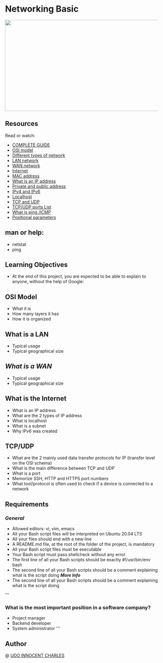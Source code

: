 # Networking Basic
<img src="https://encrypted-tbn0.gstatic.com/images?q=tbn:ANd9GcRwX6CmKlU9BIXMdvs_7fqysQlS4rwCrLgnkA&usqp=CAU" width="1500" height="300">

## Resources
Read or watch:
+ [COMPLETE GUIDE](https://yourdevopsmentor.com/blog/networking-for-devops-a-complete-guide/)
+ [OSI model](https://en.wikipedia.org/wiki/OSI_model)
+ [Different types of network](https://www.lifewire.com/lans-wans-and-other-area-networks-817376)
+ [LAN network](https://en.wikipedia.org/wiki/Local_area_network)
+ [WAN network](https://en.wikipedia.org/wiki/Wide_area_network)
+ [Internet](https://en.wikipedia.org/wiki/Internet)
+ [MAC address](https://whatismyipaddress.com/mac-address)
+ [What is an IP address](https://www.bleepingcomputer.com/tutorials/ip-addresses-explained/)
+ [Private and public address](https://www.iplocation.net/public-vs-private-ip-address)
+ [IPv4 and IPv6](https://www.webopedia.com/insights/ipv6-ipv4-difference/)
+ [Localhost](https://en.wikipedia.org/wiki/Localhost)
+ [TCP and UDP](https://www.howtogeek.com/190014/htg-explains-what-is-the-difference-between-tcp-and-udp/)
+ [TCP/UDP ports List](https://en.wikipedia.org/wiki/List_of_TCP_and_UDP_port_numbers)
+ [What is ping /ICMP](https://en.wikipedia.org/wiki/Ping_%28networking_utility%29)
+ [Positional parameters](https://wiki.bash-hackers.org/scripting/posparams)

## man or help:

+ netstat
+ ping

## Learning Objectives
+ At the end of this project, you are expected to be able to explain to anyone, without the help of Google:

## OSI Model
+ What it is
+ How many layers it has
+ How it is organized

## What is a LAN
+ Typical usage
+ Typical geographical size

## ___What is a WAN___
+ Typical usage
+ Typical geographical size

## What is the Internet
+ What is an IP address
+ What are the 2 types of IP address
+ What is localhost
+ What is a subnet
+ Why IPv6 was created

## TCP/UDP
+ What are the 2 mainly used data transfer protocols for IP (transfer level on the OSI schema)
+ What is the main difference between TCP and UDP
+ What is a port
+ Memorize SSH, HTTP and HTTPS port numbers
+ What tool/protocol is often used to check if a device is connected to a network

## Requirements
### ___General___
+ Allowed editors: vi, vim, emacs
+ All your Bash script files will be interpreted on Ubuntu 20.04 LTS
+ All your files should end with a new line
+ A README.md file, at the root of the folder of the project, is mandatory
+ All your Bash script files must be executable
+ Your Bash script must pass shellcheck without any error
+ The first line of all your Bash scripts should be exactly #!/usr/bin/env bash
+ The second line of all your Bash scripts should be a comment explaining what is the script doing
___More Info___
+ The second line of all your Bash scripts should be a comment explaining what is the script doing


'''
### What is the most important position in a software company?

+ Project manager
+ Backend developer
+ System administrator
'''

## Author
@ [UDO INNOCENT CHARLES](https://github.com/Innocentsax)
